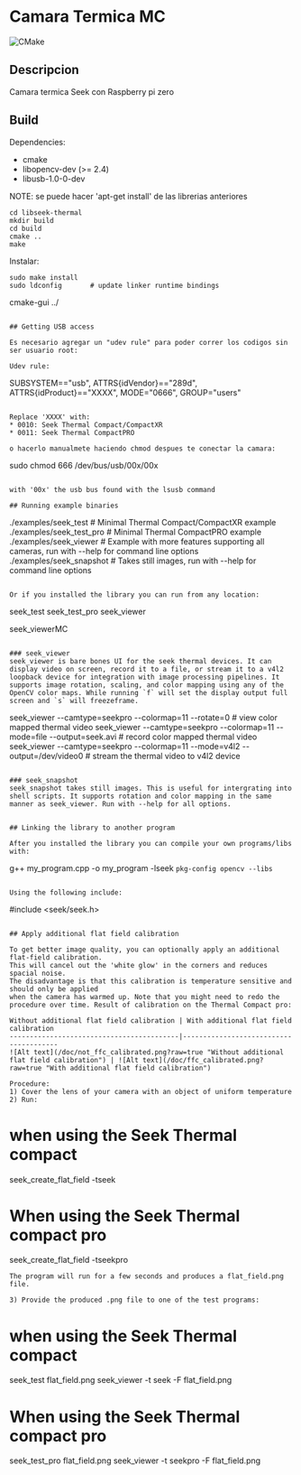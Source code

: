# Camara Termica MC

![CMake](https://github.com/OpenThermal/libseek-thermal/workflows/CMake/badge.svg?branch=master)

## Descripcion

Camara termica Seek con Raspberry pi zero

## Build

Dependencies:
* cmake
* libopencv-dev (>= 2.4)
* libusb-1.0-0-dev

NOTE: se puede hacer 'apt-get install' de las librerias anteriores

```
cd libseek-thermal
mkdir build
cd build
cmake ..
make
```

Instalar:

```
sudo make install
sudo ldconfig       # update linker runtime bindings

```
cmake-gui ../
```

## Getting USB access

Es necesario agregar un "udev rule" para poder correr los codigos sin ser usuario root:

Udev rule:

```
SUBSYSTEM=="usb", ATTRS{idVendor}=="289d", ATTRS{idProduct}=="XXXX", MODE="0666", GROUP="users"
```

Replace 'XXXX' with:
* 0010: Seek Thermal Compact/CompactXR
* 0011: Seek Thermal CompactPRO

o hacerlo manualmete haciendo chmod despues te conectar la camara:

```
sudo chmod 666 /dev/bus/usb/00x/00x
```

with '00x' the usb bus found with the lsusb command

## Running example binaries

```
./examples/seek_test       # Minimal Thermal Compact/CompactXR example
./examples/seek_test_pro   # Minimal Thermal CompactPRO example
./examples/seek_viewer     # Example with more features supporting all cameras, run with --help for command line options
./examples/seek_snapshot   # Takes still images, run with --help for command line options
```

Or if you installed the library you can run from any location:

```
seek_test
seek_test_pro
seek_viewer

seek_viewerMC

```

### seek_viewer
seek_viewer is bare bones UI for the seek thermal devices. It can display video on screen, record it to a file, or stream it to a v4l2 loopback device for integration with image processing pipelines. It supports image rotation, scaling, and color mapping using any of the OpenCV color maps. While running `f` will set the display output full screen and `s` will freezeframe.

```
seek_viewer --camtype=seekpro --colormap=11 --rotate=0                          # view color mapped thermal video
seek_viewer --camtype=seekpro --colormap=11 --mode=file --output=seek.avi       # record color mapped thermal video
seek_viewer --camtype=seekpro --colormap=11 --mode=v4l2 --output=/dev/video0    # stream the thermal video to v4l2 device
```

### seek_snapshot
seek_snapshot takes still images. This is useful for intergrating into shell scripts. It supports rotation and color mapping in the same manner as seek_viewer. Run with --help for all options.


## Linking the library to another program

After you installed the library you can compile your own programs/libs with:
```
g++ my_program.cpp -o my_program -lseek `pkg-config opencv --libs`
```

Using the following include:
```
#include <seek/seek.h>
```

## Apply additional flat field calibration

To get better image quality, you can optionally apply an additional flat-field calibration.
This will cancel out the 'white glow' in the corners and reduces spacial noise.
The disadvantage is that this calibration is temperature sensitive and should only be applied
when the camera has warmed up. Note that you might need to redo the procedure over time. Result of calibration on the Thermal Compact pro:

Without additional flat field calibration | With additional flat field calibration
------------------------------------------|---------------------------------------
![Alt text](/doc/not_ffc_calibrated.png?raw=true "Without additional flat field calibration") | ![Alt text](/doc/ffc_calibrated.png?raw=true "With additional flat field calibration")

Procedure:
1) Cover the lens of your camera with an object of uniform temperature
2) Run:
```
# when using the Seek Thermal compact
seek_create_flat_field -tseek

# When using the Seek Thermal compact pro
seek_create_flat_field -tseekpro
```
The program will run for a few seconds and produces a flat_field.png file.

3) Provide the produced .png file to one of the test programs:

```
# when using the Seek Thermal compact
seek_test flat_field.png
seek_viewer -t seek -F flat_field.png

# When using the Seek Thermal compact pro
seek_test_pro flat_field.png
seek_viewer -t seekpro -F flat_field.png
```
